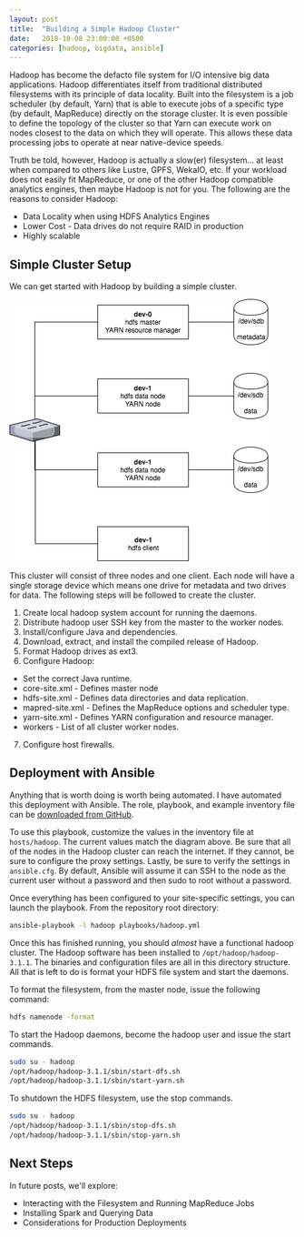 ```yaml
---
layout: post
title:  "Building a Simple Hadoop Cluster"
date:   2018-10-08 23:00:00 +0500
categories: [hadoop, bigdata, ansible]
---
```


Hadoop has become the defacto file system for I/O intensive big data
applications. Hadoop differentiates itself from traditional distributed
filesystems with its principle of data locality. Built into the filesystem is a
job scheduler (by default, Yarn) that is able to execute jobs of a specific
type (by default, MapReduce) directly on the storage cluster. It is even
possible to define the topology of the cluster so that Yarn can execute work on
nodes closest to the data on which they will operate. This allows these data
processing jobs to operate at near native-device speeds.

Truth be told, however, Hadoop is actually a slow(er) filesystem... at least
when compared to others like Lustre, GPFS, WekaIO, etc. If your workload does
not easily fit MapReduce, or one of the other Hadoop compatible analytics
engines, then maybe Hadoop is not for you. The following are the reasons to
consider Hadoop:

* Data Locality when using HDFS Analytics Engines
* Lower Cost - Data drives do not require RAID in production
* Highly scalable

## Simple Cluster Setup

We can get started with Hadoop by building a simple cluster.

![Simple Hadoop](https://raw.githubusercontent.com/rmkraus/kraus.house/master/static/img/_posts/hdfs-simple.png  "Simple Hadoop Architecture")

This cluster will consist of three nodes and one client. Each node will have a
single storage device which means one drive for metadata and two drives for
data. The following steps will be followed to create the cluster.

1. Create local hadoop system account for running the daemons.
2. Distribute hadoop user SSH key from the master to the worker nodes.
3. Install/configure Java and dependencies.
4. Download, extract, and install the compiled release of Hadoop.
5. Format Hadoop drives as ext3.
6. Configure Hadoop:
  * Set the correct Java runtime.
  * core-site.xml - Defines master node
  * hdfs-site.xml - Defines data directories and data replication.
  * mapred-site.xml - Defines the MapReduce options and scheduler type.
  * yarn-site.xml - Defines YARN configuration and resource manager.
  * workers - List of all cluster worker nodes.
7. Configure host firewalls.

## Deployment with Ansible

Anything that is worth doing is worth being automated. I have automated this
deployment with Ansible. The role, playbook, and example inventory file can
be [downloaded from GitHub](https://github.com/rmkraus/ansible-hadoop).

To use this playbook, customize the values in the inventory file at
`hosts/hadoop`. The current values match the diagram above. Be sure that all of
the nodes in the Hadoop cluster can reach the internet. If they cannot, be sure
to configure the proxy settings. Lastly, be sure to verify the settings in
`ansible.cfg`. By default, Ansible will assume it can SSH to the node as the
current user without a password and then sudo to root without a password.

Once everything has been configured to your site-specific settings, you can
launch the playbook. From the repository root directory:

```bash
ansible-playbook -l hadoop playbooks/hadoop.yml
```

Once this has finished running, you should *almost* have a functional hadoop
cluster. The Hadoop software has been installed to `/opt/hadoop/hadoop-3.1.1`.
The binaries and configuration files are all in this directory structure. All
that is left to do is format your HDFS file system and start the daemons.

To format the filesystem, from the master node, issue the following command:

```bash
hdfs namenode -format
```

To start the Hadoop daemons, become the hadoop user and issue the start
commands.

```bash
sudo su - hadoop
/opt/hadoop/hadoop-3.1.1/sbin/start-dfs.sh
/opt/hadoop/hadoop-3.1.1/sbin/start-yarn.sh
```

To shutdown the HDFS filesystem, use the stop commands.

```bash
sudo su - hadoop
/opt/hadoop/hadoop-3.1.1/sbin/stop-dfs.sh
/opt/hadoop/hadoop-3.1.1/sbin/stop-yarn.sh
```

## Next Steps

In future posts, we'll explore:
* Interacting with the Filesystem and Running MapReduce Jobs
* Installing Spark and Querying Data
* Considerations for Production Deployments
